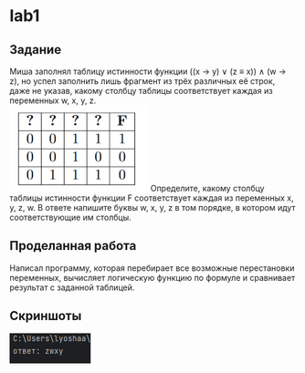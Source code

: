 
# lab1

## Задание
Миша заполнял таблицу истинности функции ((x → y) ∨ (z ≡ x)) ∧ (w → z), но успел заполнить лишь фрагмент из трёх различных её строк, даже не указав, какому столбцу таблицы соответствует каждая из переменных w, x, y, z.   
![таблица истинности](truthtable1.png)
Определите, какому столбцу таблицы истинности функции F соответствует каждая из переменных x, y, z, w. В ответе напишите буквы w, x, y, z в том порядке, в котором идут соответствующие им столбцы.  

## Проделанная работа
Написал программу, которая перебирает все возможные перестановки переменных, вычисляет логическую функцию по формуле и сравнивает результат с заданной таблицей.

## Скриншоты

![результат mathlogiclab1res](mathlogiclab1res.png)
